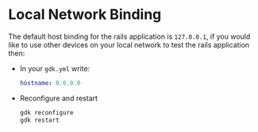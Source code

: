 # Local Network Binding

The default host binding for the rails application is `127.0.0.1`, if you
would like to use other devices on your local network to test the rails
application then:

- In your `gdk.yml` write:

  ```yaml
  hostname: 0.0.0.0
  ```

- Reconfigure and restart

  ```sh
  gdk reconfigure
  gdk restart
  ```
